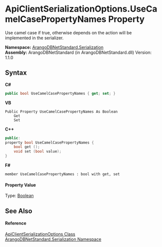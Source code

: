 # ApiClientSerializationOptions.UseCamelCasePropertyNames Property 
 

Use camel case if true, otherwise depends on the action will be implemented in the serializer.

**Namespace:**&nbsp;<a href="b19a5281-5ab6-4a02-6b49-343596444efc">ArangoDBNetStandard.Serialization</a><br />**Assembly:**&nbsp;ArangoDBNetStandard (in ArangoDBNetStandard.dll) Version: 1.1.0

## Syntax

**C#**<br />
``` C#
public bool UseCamelCasePropertyNames { get; set; }
```

**VB**<br />
``` VB
Public Property UseCamelCasePropertyNames As Boolean
	Get
	Set
```

**C++**<br />
``` C++
public:
property bool UseCamelCasePropertyNames {
	bool get ();
	void set (bool value);
}
```

**F#**<br />
``` F#
member UseCamelCasePropertyNames : bool with get, set

```


#### Property Value
Type: <a href="https://docs.microsoft.com/dotnet/api/system.boolean" target="_blank" rel="noopener noreferrer">Boolean</a>

## See Also


#### Reference
<a href="4d2cfe44-8a3a-2efb-e814-c882bbee3e85">ApiClientSerializationOptions Class</a><br /><a href="b19a5281-5ab6-4a02-6b49-343596444efc">ArangoDBNetStandard.Serialization Namespace</a><br />